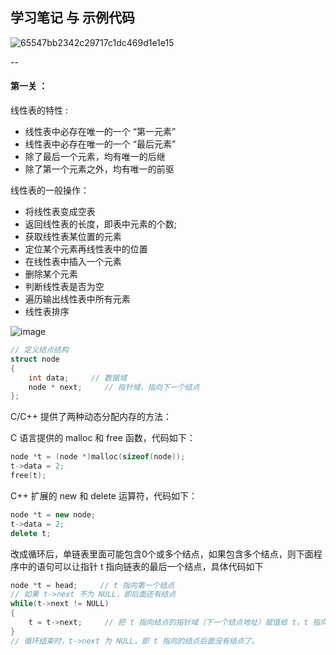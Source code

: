## 学习笔记 与 示例代码 
![65547bb2342c29717c1dc469d1e1e15](https://user-images.githubusercontent.com/68007558/178406242-5533f4c7-fac9-4c51-9fff-ac85bf73812c.jpg)

--
#### 第一关 ：

线性表的特性 :
- 线性表中必存在唯一的一个 “第一元素”
- 线性表中必存在唯一的一个 “最后元素”
- 除了最后一个元素，均有唯一的后继
- 除了第一个元素之外，均有唯一的前驱

线性表的一般操作：
- 将线性表变成空表
- 返回线性表的长度，即表中元素的个数;
- 获取线性表某位置的元素
- 定位某个元素再线性表中的位置
- 在线性表中插入一个元素
- 删除某个元素
- 判断线性表是否为空
- 遍历输出线性表中所有元素
- 线性表排序

![image](https://user-images.githubusercontent.com/68007558/178394312-f50fd952-03ec-4b45-b265-6bf532148cbc.png)

```cpp
// 定义结点结构  
struct node  
{  
    int data;     // 数据域  
    node * next;     // 指针域，指向下一个结点  
};  

```
C/C++ 提供了两种动态分配内存的方法：

C 语言提供的 malloc 和 free 函数，代码如下：

```CPP
node *t = (node *)malloc(sizeof(node));  
t->data = 2;  
free(t);  
```

C++ 扩展的 new 和 delete 运算符，代码如下：

```cpp
node *t = new node;  
t->data = 2;  
delete t;  
```


改成循环后，单链表里面可能包含0个或多个结点，如果包含多个结点，则下面程序中的语句可以让指针 t 指向链表的最后一个结点，具体代码如下

```cpp
node *t = head;     // t 指向第一个结点
// 如果 t->next 不为 NULL，即后面还有结点  
while(t->next != NULL)  
{  
    t = t->next;     // 把 t 指向结点的指针域（下一个结点地址）赋值给 t，t 指向下一个结点  
}  
// 循环结束时，t->next 为 NULL，即 t 指向的结点后面没有结点了。  
```


